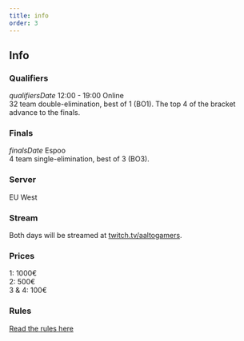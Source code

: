```yaml
---
title: info
order: 3
---
```


## Info

### Qualifiers

$qualifiersDate$ 12:00 - 19:00 Online  
32 team double-elimination, best of 1 (BO1). The top 4 of the bracket advance to the finals.

### Finals

$finalsDate$ Espoo  
4 team single-elimination, best of 3 (BO3).

### Server

EU West

### Stream

Both days will be streamed at [twitch.tv/aaltogamers](twitch.tv/aaltogamers).

### Prices

1: 1000€  
2: 500€  
3 & 4: 100€

### Rules

[Read the rules here](https://docs.google.com/document/d/1qpAEQ6e777UAiiuEsdF4xkvOMcCil-eYR7UILLeNB0I/edit)
